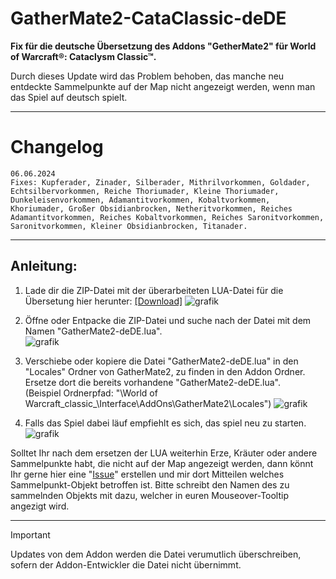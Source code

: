 # GatherMate2-CataClassic-deDE
__Fix für die deutsche Übersetzung des Addons "GetherMate2" für World of Warcraft®: Cataclysm Classic™.__  
  
Durch dieses Update wird das Problem behoben, das manche neu entdeckte Sammelpunkte auf der Map nicht angezeigt werden, wenn man das Spiel auf deutsch spielt.
***
# Changelog
```
06.06.2024
Fixes: Kupferader, Zinader, Silberader, Mithrilvorkommen, Goldader, Echtsilbervorkommen, Reiche Thoriumader, Kleine Thoriumader, Dunkeleisenvorkommen, Adamantitvorkommen, Kobaltvorkommen, Khoriumader, Großer Obsidianbrocken, Netheritvorkommen, Reiches Adamantitvorkommen, Reiches Kobaltvorkommen, Reiches Saronitvorkommen, Saronitvorkommen, Kleiner Obsidianbrocken, Titanader.
```
***
## Anleitung:
1. Lade dir die ZIP-Datei mit der überarbeiteten LUA-Datei für die Übersetung hier herunter: [[Download]](https://github.com/csBlackWolf/GatherMate2-CataClassic-deDE/archive/refs/heads/main.zip)
![grafik](https://github.com/csBlackWolf/GatherMate2-CataClassic-deDE/assets/30509936/7d16f82e-48ff-4a48-a210-ed5ec8c0132d)  
  
2. Öffne oder Entpacke die ZIP-Datei und suche nach der Datei mit dem Namen "GatherMate2-deDE.lua".  
![grafik](https://github.com/csBlackWolf/GatherMate2-CataClassic-deDE/assets/30509936/8ca09075-05ad-46c2-85d0-548440cedc64)  
  
3. Verschiebe oder kopiere die Datei "GatherMate2-deDE.lua" in den "Locales" Ordner von GatherMate2, zu finden in den Addon Ordner. Ersetze dort die bereits vorhandene "GatherMate2-deDE.lua".  
  (Beispiel Ordnerpfad: "\World of Warcraft\_classic_\Interface\AddOns\GatherMate2\Locales")
![grafik](https://github.com/csBlackWolf/GatherMate2-CataClassic-deDE/assets/30509936/92b60aac-a3c8-436d-8c5d-287a720b2917)  
  
5. Falls das Spiel dabei läuf empfiehlt es sich, das spiel neu zu starten.
![grafik](https://github.com/csBlackWolf/GatherMate2-CataClassic-deDE/assets/30509936/a554bb97-4834-4f26-ae82-f41fe364e81b)  
  
Solltet Ihr nach dem ersetzen der LUA weiterhin Erze, Kräuter oder andere Sammelpunkte habt, die nicht auf der Map angezeigt werden, dann könnt Ihr gerne hier eine "[Issue](https://github.com/csBlackWolf/GatherMate2-CataClassic-deDE/issues/new)" erstellen und mir dort Mitteilen welches Sammelpunkt-Objekt betroffen ist. Bitte schreibt den Namen des zu sammelnden Objekts mit dazu, welcher in euren Mouseover-Tooltip angezigt wird.
***  
  
> [!IMPORTANT]
> Updates von dem Addon werden die Datei verumutlich überschreiben, sofern der Addon-Entwickler die Datei nicht übernimmt.
